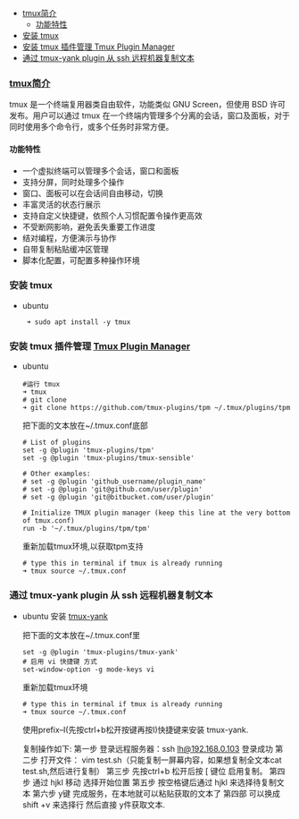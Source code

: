 <!-- ## tmux  -->

<!-- @import "[TOC]" {cmd="toc" depthFrom=1 depthTo=6 orderedList=false} -->

<!-- code_chunk_output -->

- [tmux简介](#tmux%E7%AE%80%E4%BB%8B)
  - [功能特性](#%E5%8A%9F%E8%83%BD%E7%89%B9%E6%80%A7)
- [安装 tmux](#%E5%AE%89%E8%A3%85-tmux)
- [安装 tmux 插件管理 Tmux Plugin Manager](#%E5%AE%89%E8%A3%85-tmux-%E6%8F%92%E4%BB%B6%E7%AE%A1%E7%90%86-Tmux-Plugin-Manager)
- [通过 tmux-yank plugin 从 ssh 远程机器复制文本](#%E9%80%9A%E8%BF%87-tmux-yank-plugin-%E4%BB%8E-ssh-%E8%BF%9C%E7%A8%8B%E6%9C%BA%E5%99%A8%E5%A4%8D%E5%88%B6%E6%96%87%E6%9C%AC)

<!-- /code_chunk_output -->

### [tmux简介](https://github.com/tmux/tmux)
tmux 是一个终端复用器类自由软件，功能类似 GNU Screen，但使用 BSD 许可发布。用户可以通过 tmux 在一个终端内管理多个分离的会话，窗口及面板，对于同时使用多个命令行，或多个任务时非常方便。
#### 功能特性
* 一个虚拟终端可以管理多个会话，窗口和面板
* 支持分屏，同时处理多个操作
* 窗口、面板可以在会话间自由移动，切换
* 丰富灵活的状态行展示
* 支持自定义快捷键，依照个人习惯配置令操作更高效
* 不受断网影响，避免丢失重要工作进度
* 结对编程，方便演示与协作
* 自带复制粘贴缓冲区管理
* 脚本化配置，可配置多种操作环境
### 安装 tmux
* ubuntu
  ```shell
   ➜ sudo apt install -y tmux
  ```

### 安装 tmux 插件管理 [Tmux Plugin Manager](https://github.com/tmux-plugins/tpm)
* ubuntu
  ```shell
  #运行 tmux
  ➜ tmux
  # git clone
  ➜ git clone https://github.com/tmux-plugins/tpm ~/.tmux/plugins/tpm
  ```
  
  把下面的文本放在~/.tmux.conf底部
  ```shell
  # List of plugins
  set -g @plugin 'tmux-plugins/tpm'
  set -g @plugin 'tmux-plugins/tmux-sensible'

  # Other examples:
  # set -g @plugin 'github_username/plugin_name'
  # set -g @plugin 'git@github.com/user/plugin'
  # set -g @plugin 'git@bitbucket.com/user/plugin'
  
  # Initialize TMUX plugin manager (keep this line at the very bottom of tmux.conf)
  run -b '~/.tmux/plugins/tpm/tpm'
  ```
  重新加载tmux环境,以获取tpm支持
  ```shell
  # type this in terminal if tmux is already running
  ➜ tmux source ~/.tmux.conf
  ```
### 通过 tmux-yank plugin 从 ssh 远程机器复制文本
* ubuntu 安装 [tmux-yank](https://github.com/tmux-plugins/tmux-yank)

  把下面的文本放在~/.tmux.conf里
  ```shell
  set -g @plugin 'tmux-plugins/tmux-yank'
  # 启用 vi 快捷键 方式
  set-window-option -g mode-keys vi
  ```
  重新加载tmux环境
  ```shell
  # type this in terminal if tmux is already running
  ➜ tmux source ~/.tmux.conf
  ```
  使用prefix–I(先按ctrl+b松开按键再按I)快捷键来安装 tmux-yank.

  复制操作如下:
  第一步 登录远程服务器：ssh lh@192.168.0.103 登录成功
  第二步 打开文件： vim test.sh（只能复制一屏幕内容，如果想复制全文本cat test.sh,然后进行复制）
  第三步 先按ctrl+b 松开后按 [ 键位 启用复制。
  第四步 通过 hjkl 移动 选择开始位置
  第五步 按空格键后通过 hjkl 来选择待复制文本
  第六步 y键 完成服务，在本地就可以粘贴获取的文本了
  第四部 可以换成 shift +v 来选择行 然后直接 y件获取文本.



   